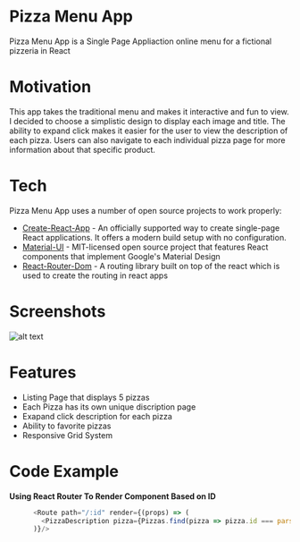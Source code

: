 # Pizza Menu App

Pizza Menu App is a Single Page Appliaction online menu for a fictional pizzeria in React

# Motivation
  
  This app takes the traditional menu and makes it interactive and fun to view. I decided to choose a simplistic design to display each image and title. The ability to expand click makes it easier for the user to view the description of each pizza. Users can also navigate to each individual pizza page for more information about that specific product.  

# Tech

Pizza Menu App uses a number of open source projects to work properly:

* [Create-React-App] - An officially supported way to create single-page React applications. It offers a modern build setup with no configuration.
* [Material-UI] - MIT-licensed open source project that features React components that implement Google's Material Design
* [React-Router-Dom] - A routing library built on top of the react which is used to create the routing in react apps

# Screenshots

![alt text](https://raw.githack.com/mgenova12/pizza-menu-app/master/src/imgs/pizza-menu-ss.jpg)

# Features

* Listing Page that displays 5 pizzas
* Each Pizza has its own unique discription page
* Exapand click description for each pizza
* Ability to favorite pizzas
* Responsive Grid System


# Code Example

**Using React Router To Render Component Based on ID**
```javascript
      <Route path="/:id" render={(props) => (
        <PizzaDescription pizza={Pizzas.find(pizza => pizza.id === parseInt(props.match.params.id))}/>
      )}/> 
```



   [Create-React-App]: <https://github.com/facebook/create-react-app/>
   [Material-UI]: <https://material-ui.com//>
   [React-Router-Dom]: <https://www.npmjs.com/package/react-router-dom/>

   
   
   

